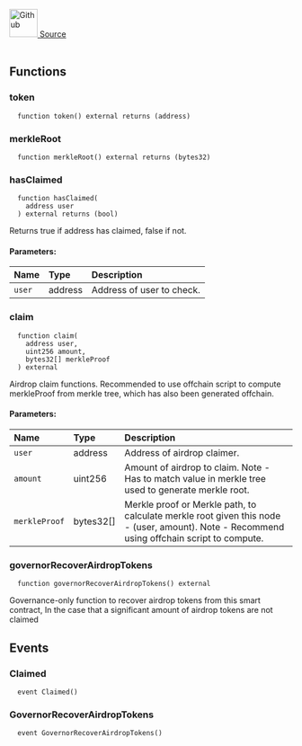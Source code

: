 <a href="https://github.com/solace-fi/solace-core/blob/main/contracts/interfaces/airdrop/IMerkleDistributor.sol"><img src="/img/github.svg" alt="Github" width="50px"/> Source</a><br/><br/>




## Functions
### token
```solidity
  function token() external returns (address)
```




### merkleRoot
```solidity
  function merkleRoot() external returns (bytes32)
```




### hasClaimed
```solidity
  function hasClaimed(
    address user
  ) external returns (bool)
```
Returns true if address has claimed, false if not.


#### Parameters:
| Name | Type | Description                                                          |
| :--- | :--- | :------------------------------------------------------------------- |
| `user` | address | Address of user to check. |

### claim
```solidity
  function claim(
    address user,
    uint256 amount,
    bytes32[] merkleProof
  ) external
```
Airdrop claim functions.
Recommended to use offchain script to compute merkleProof from merkle tree, which has also been generated offchain.


#### Parameters:
| Name | Type | Description                                                          |
| :--- | :--- | :------------------------------------------------------------------- |
| `user` | address | Address of airdrop claimer. |
| `amount` | uint256 | Amount of airdrop to claim. Note - Has to match value in merkle tree used to generate merkle root. |
| `merkleProof` | bytes32[] | Merkle proof or Merkle path, to calculate merkle root given this node - (user, amount). Note - Recommend using offchain script to compute. |

### governorRecoverAirdropTokens
```solidity
  function governorRecoverAirdropTokens() external
```
Governance-only function to recover airdrop tokens from this smart contract,
In the case that a significant amount of airdrop tokens are not claimed




## Events
### Claimed
```solidity
  event Claimed()
```



### GovernorRecoverAirdropTokens
```solidity
  event GovernorRecoverAirdropTokens()
```



